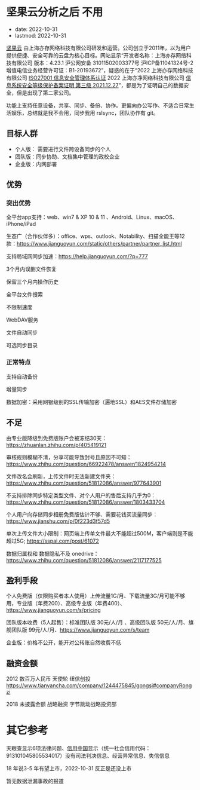 # 坚果云分析之后 不用
- date: 2022-10-31
- lastmod: 2022-10-31

[坚果云](https://www.jianguoyun.com/) 由上海亦存网络科技有限公司研发和运营。公司创立于2011年，以为用户提供便捷、安全可靠的云盘为核心目标。网站显示“开发者名称：上海亦存网络科技有限公司 版本：4.23.1 沪公网安备 31011502003377号 沪ICP备11041324号-2 增值电信业务经营许可证：B1-20193672”，疑惑的在于“2022 上海亦存网络科技有限公司 [ISO27001 信息安全管理体系认证](https://www.jianguoyun.com/static/images/ISO.jpg)  2022 上海亦净网络科技有限公司 [信息系统安全等级保护备案证明 第三级 2021.12.27](https://www.jianguoyun.com/static/images/IST.jpg)”，都是为了证明自己的数据安全，但是出现了第二家公司。

功能上支持任意设备，共享、同步、备份、协作。更偏向办公写作、不适合日常生活娱乐，总结就是我不会用，同步我用 rslsync，团队协作有 git。

## 目标人群

- 个人版： 需要进行文件跨设备同步的个人
- 团队版：同步协助、文档集中管理的政校企业
- 企业版：内网部署

## 优势
### 突出优势

全平台app支持：web、win7 & XP 10 & 11 、Android、Linux、macOS、iPhone/iPad

生态广（合作伙伴多）：office、wps、outlook、Notability、扫描全能王等12款：https://www.jianguoyun.com/static/others/partner/partner_list.html

支持局域网同步加速：https://help.jianguoyun.com/?p=777

3个月内误删文件恢复

保留三个月内操作历史

全平台文件搜索

不限制速度

WebDAV服务

文件自动同步

可选同步目录

### 正常特点

支持自动备份

增量同步

数据加密：采用网银级别的SSL传输加密（遍地SSL）和AES文件存储加密

## 不足

由专业版降级到免费版账户会被冻结30天：https://zhuanlan.zhihu.com/p/405419121

审核规则模糊不清，分享可能导致封号且原因不可知：https://www.zhihu.com/question/66922478/answer/1824954214

文件改名会刷新，上传文件时无法新建文件夹：https://www.zhihu.com/question/51812086/answer/977643901

不支持排除同步特定类型文件、对个人用户的售后支持几乎为0：https://www.zhihu.com/question/51812086/answer/1803433704

个人用户向存储同步相册免费版估计不够、需要花钱买流量同步：https://www.jianshu.com/p/0f223d3f57d5

单次上传文件大小限制：网页端上传单文件最大不能超过500M，客户端则是不能超过5G; https://sspai.com/post/61072

数据归属权和 数据隐私不及 onedrive：https://www.zhihu.com/question/51812086/answer/2117177525

## 盈利手段

个人免费版（仅限购买者本人使用）上传流量1G/月、下载流量3G/月可能不够用，专业版（年费200）、高级专业版（年费400）、https://www.jianguoyun.com/s/pricing

团队版本收费（5人起售）：标准团队版 30元/人/月 、高级团队版 50元/人/月、旗舰团队版 99元/人/月、https://www.jianguoyun.com/s/team

企业版：价格不公开，能开对公转账自然收费不低

## 融资金额

2012 数百万人民币 天使轮 纽信创投 https://www.tianyancha.com/company/1244475845/gongsi#companyRongzi

2018 未披露金额	战略融资 字节跳动战略投资部

# 其它参考

天眼查显示6项法律问题、[信用中国](https://www.creditchina.gov.cn/xinyongxinxixiangqing/xyDetail.html?searchState=1&entityType=1&keyword=%E4%B8%8A%E6%B5%B7%E4%BA%A6%E5%AD%98%E7%BD%91%E7%BB%9C%E7%A7%91%E6%8A%80%E6%9C%89%E9%99%90%E5%85%AC%E5%8F%B8&uuid=17b266f1152c40f2f5b40f84fc82f3b8&tyshxydm=913101045805534017)显示（统一社会信用代码：913101045805534017）没有司法判决信息、经营异常信息、失信信息

18 年说3-5 年有望上市，2022-10-31 反正是还没上市

暂无数据泄漏事故的报道